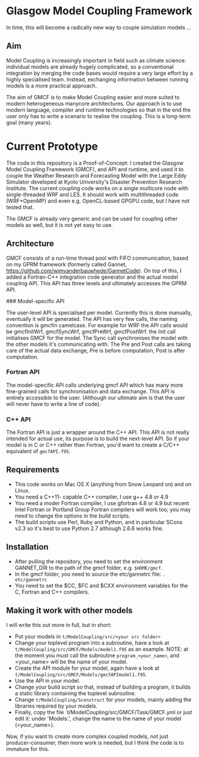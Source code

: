 # Glasgow Model Coupling Framework

In time, this will become a radically new way to couple simulation models ...

## Aim

Model Coupling is increasingly important in field such as climate science: individual models are already hugely complicated, so a conventional integration by merging the code bases would require a very large effort by a highly specialised team. Instead, exchanging information between running models is a more practical approach.

The aim of GMCF is to make Model Coupling easier and more suited to modern heterogeneous manycore architectures. Our approach is to use modern language, compiler and runtime technologies so that in the end the user only has to write a scenario to realise the coupling. This is a long-term goal (many years).

# Current Prototype

The code in this repository is a Proof-of-Concept: I created the Glasgow Model Coupling Framework (GMCF), and API and runtime, and used it to couple the Weather Research and Forecasting Model with the Large Eddy Simulator developed at Kyoto University's Disaster Prevention Research Institute. The current coupling code works on a single multicore node with single-threaded WRF and LES. It should work with multithreaded code (WRF+OpenMP) and even e.g. OpenCL-based GPGPU code, but I have not tested that.

The GMCF is already very generic and can be used for coupling other models as well, but it is not yet easy to use. 

## Architecture

GMCF consists of a run-time thread pool with FIFO communication, based on my GPRM framework (formerly called Gannet, https://github.com/wimvanderbauwhede/GannetCode). On top of this, I added a Fortran-C++ integration code generator and the actual model coupling API. This API has three levels and ultimately accesses the GPRM API. 

### Model-specific API

The user-level API is specialised per model. Currently this is done manually, eventually it will be generated. The API has very few calls, the naming convention is gmcf<call name><model name>in camelcase. For example for WRF the API calls would be gmcfInitWrf, gmcfSyncWrf, gmcfPreWrf, gmcfPostWrf. the Init call initialises GMCF for the model. The Sync call synchronises the model with the other models it's communicating with. The Pre and Post calls are taking care of the actual data exchange, Pre is before computation, Post is after computation.  

### Fortran API

The model-specific API calls underlying gmcf API which has many more fine-grained calls for synchronisation and data exchange. This API is entirely accessible to the user. (Although our ultimate aim is that the user will never have to write a line of code).

### C++ API

The Fortran API is just a wrapper around the C++ API. This API is not really intended for actual use, its purpose is to build the next-level API. So if your model is in C or C++ rather than Fortran, you'd want to create a C/C++ equivalent of `gmcfAPI.f95`.

## Requirements

- This code works on Mac OS X (anything from Snow Leopard on) and on Linux.
- You need a C++11- capable C++ compiler, I use g++ 4.8 or 4.9
- You need a moder Fortran compiler, I use gfortran 4.8 or 4.9 but recent Intel Fortran or Portland Group Fortran compilers will work too; you may need to change the options in the build scripts.
- The build scripts use Perl, Ruby and Python, and in particular SCons v2.3 so it's best to use Python 2.7 although 2.6.6 works fine.

## Installation

- After pulling the repository, you need to set the environment GANNET_DIR to the path of the gmcf folder, e.g. `$HOME/gmcf`.
- In the gmcf folder, you need to source the etc/gannetrc file: `. etc/gannetrc`
- You need to set the $CC, $FC and $CXX environment variables for the C, Fortran and C++ compilers.

## Making it work with other models

I will write this out more in full, but in short: 

- Put your models in `t/ModelCoupling/src/<your src folder>`
- Change your toplevel program into a subroutine, have a look at `t/ModelCoupling/src/GMCF/Models/model1.f95` as an example. NOTE: at the moment you  _must_ call the subroutine `program_<your_name>`, and <your_name> will be the name of your model.
- Create the API module for your model, again have a look at `t/ModelCoupling/src/GMCF/Models/gmcfAPImodel1.f95`.
- Use the API in your model.
- Change your build script so that, instead of building a program, it builds a static library containing the toplevel subroutine.
- Change `t/ModelCoupling/Sconstruct` for your models, mainly adding the libraries required by your models.
- Finally, copy the file `t/ModelCoupling/src/GMCF/Task/GMCF.yml or just edit it: under 'Models:', change the name to the name of your model (<your_name>).

Now, if you want to create more complex coupled models, not just producer-consumer, then more work is needed, but I think the code is to immature for this.



